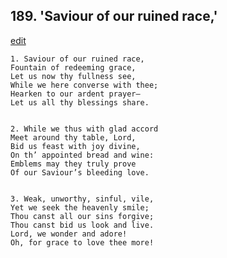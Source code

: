 
## 189.  'Saviour of our ruined race,'
[edit](https://docs.google.com/document/d/1PHulT6SW%2DhCaOorBWSJwr2_a27HpLkhT/edit?mode=html)



    1. Saviour of our ruined race,
    Fountain of redeeming grace,
    Let us now thy fullness see,
    While we here converse with thee;
    Hearken to our ardent prayer—
    Let us all thy blessings share.


    2. While we thus with glad accord
    Meet around thy table, Lord,
    Bid us feast with joy divine,
    On th’ appointed bread and wine:
    Emblems may they truly prove
    Of our Saviour’s bleeding love.


    3. Weak, unworthy, sinful, vile,
    Yet we seek the heavenly smile;
    Thou canst all our sins forgive;
    Thou canst bid us look and live.
    Lord, we wonder and adore!
    Oh, for grace to love thee more!

